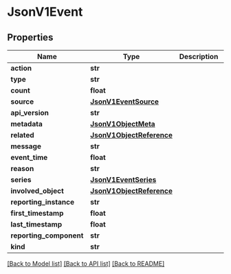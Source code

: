 # JsonV1Event


## Properties
Name | Type | Description | Notes
------------ | ------------- | ------------- | -------------
**action** | **str** |  | [optional] 
**type** | **str** |  | [optional] 
**count** | **float** |  | [optional] 
**source** | [**JsonV1EventSource**](JsonV1EventSource.md) |  | [optional] 
**api_version** | **str** |  | [optional] 
**metadata** | [**JsonV1ObjectMeta**](JsonV1ObjectMeta.md) |  | [optional] 
**related** | [**JsonV1ObjectReference**](JsonV1ObjectReference.md) |  | [optional] 
**message** | **str** |  | [optional] 
**event_time** | **float** |  | [optional] 
**reason** | **str** |  | [optional] 
**series** | [**JsonV1EventSeries**](JsonV1EventSeries.md) |  | [optional] 
**involved_object** | [**JsonV1ObjectReference**](JsonV1ObjectReference.md) |  | [optional] 
**reporting_instance** | **str** |  | [optional] 
**first_timestamp** | **float** |  | [optional] 
**last_timestamp** | **float** |  | [optional] 
**reporting_component** | **str** |  | [optional] 
**kind** | **str** |  | [optional] 

[[Back to Model list]](../README.md#documentation-for-models) [[Back to API list]](../README.md#documentation-for-api-endpoints) [[Back to README]](../README.md)


